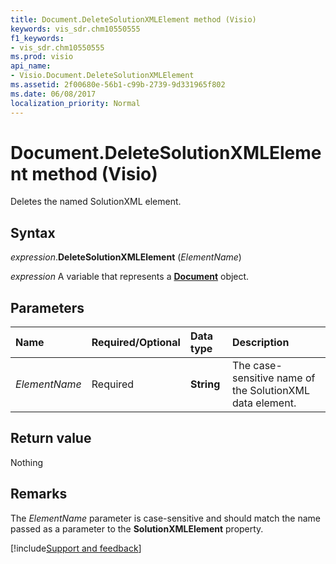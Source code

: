 ```yaml
---
title: Document.DeleteSolutionXMLElement method (Visio)
keywords: vis_sdr.chm10550555
f1_keywords:
- vis_sdr.chm10550555
ms.prod: visio
api_name:
- Visio.Document.DeleteSolutionXMLElement
ms.assetid: 2f00680e-56b1-c99b-2739-9d331965f802
ms.date: 06/08/2017
localization_priority: Normal
---
```



# Document.DeleteSolutionXMLElement method (Visio)

Deletes the named SolutionXML element.


## Syntax

_expression_.**DeleteSolutionXMLElement** (_ElementName_)

_expression_ A variable that represents a **[Document](Visio.Document.md)** object.


## Parameters

|Name|Required/Optional|Data type|Description|
|:-----|:-----|:-----|:-----|
| _ElementName_|Required| **String**|The case-sensitive name of the SolutionXML data element.|

## Return value

Nothing


## Remarks

The  _ElementName_ parameter is case-sensitive and should match the name passed as a parameter to the **SolutionXMLElement** property.

[!include[Support and feedback](~/includes/feedback-boilerplate.md)]